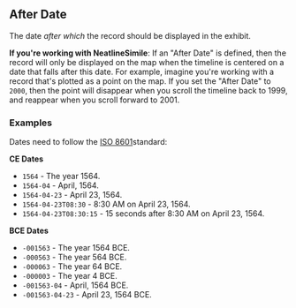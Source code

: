 ## After Date

The date _after which_ the record should be displayed in the exhibit.

**If you're working with NeatlineSimile**: If an "After Date" is defined, then the record will only be displayed on the map when the timeline is centered on a date that falls after this date. For example, imagine you're working with a record that's plotted as a point on the map. If you set the "After Date" to `2000`, then the point will disappear when you scroll the timeline back to 1999, and reappear when you scroll forward to 2001.

### Examples

Dates need to follow the [ISO 8601][iso8601]standard:

**CE Dates**

  - `1564` - The year 1564.
  - `1564-04` - April, 1564.
  - `1564-04-23` - April 23, 1564.
  - `1564-04-23T08:30` - 8:30 AM on April 23, 1564.
  - `1564-04-23T08:30:15` - 15 seconds after 8:30 AM on April 23, 1564.
  
**BCE Dates**

  - `-001563` - The year 1564 BCE.
  - `-000563` - The year 564 BCE.
  - `-000063` - The year 64 BCE.
  - `-000003` - The year 4 BCE.	
  - `-001563-04` - April, 1564 BCE.
  - `-001563-04-23` - April 23, 1564 BCE.

[iso8601]: https://en.wikipedia.org/wiki/ISO_8601
